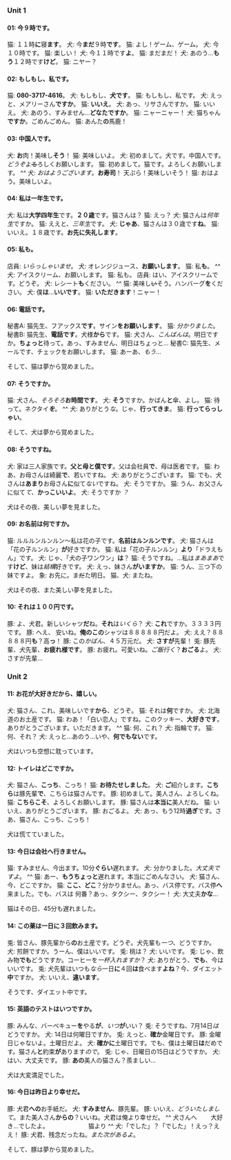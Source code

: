 ### Unit 1

#### 01: 今９時です。

猫: １１時**に**寝**ます**。
犬: 今**まだ**９時**です**。
猫: よし！ゲーム、ゲーム。
犬: 今１０時です。
猫: 楽しい！
犬: 今１１時です**よ**。
猫: まだまだ！
犬: あのう...**もう**１２時です**けど**。
猫: ニヤー？

#### 02: もしもし、私です。

猫: **080-3717-4616**。
犬: もしもし、**犬です**。
猫: もしもし、私です。
犬: えっと、メアリーさん**ですか**。
猫: **いいえ**。
犬: あっ、リサさんですか。
猫: いいえ。
犬: あのう、すみません…**どなたですか**。
猫: ニャーニャー！
犬: 猫ちゃん**ですか**。ごめんごめん。
猫: あんた**の**馬鹿！

#### 03: 中国人です。

犬: **お**肉！美味し**そう**！
猫: 美味しいよ。
犬: 初めまして。犬です。中国人です。*どうぞ*よ~~る~~ろしくお願いします。
猫: 初めまして。猫です。よろしくお願いします。
^^
犬: *おはようございます*。**お寿司**！ 天ぷら！美味しいそう！
猫: おはよう。美味しいよ。

#### 04: 私は一年生です。

犬: 私は**大学四年生**です。**２０歳**です。猫さんは？
猫: えっ？
犬: 猫さんは*何年生*ですか。
猫: ええと、*三年生*です。
犬: **じゃあ**、猫さんは３０歳です**ね**。
猫: いいえ。１８歳です。**お先に失礼します**。

#### 05: 私も。

店員: *いらっしゃいませ*。
犬: オレンジジュース、**お願いします**。
猫: 私**も**。
^^
犬: アイスクリーム、お願いします。
猫: 私も。
店員: はい、アイスクリームです。どうぞ。
犬: レシート**も**ください。
^^
猫: 美味し~~い~~そう。ハンバーグ**を**ください。
犬: 僕**は**...**いいです**。
猫: **いただきます**！ニャー！

#### 06: 電話です。
秘書A: 猫先生、フアックス**です**。サイン**をお願いします**。
猫: *分かりました*。
秘書B: 猫先生、**電話です**。犬様**から**です。
猫: 犬さん、*こんばんは*。明日ですか。**ちょっと**待って。あっ、すみません、明日はちょっと...
秘書C: 猫先生、メールです、チェックをお願いします。
猫: あーあ、*もう*...

そして、猫は夢から覚めました。

#### 07: そうですか。

猫: 犬さん、*そろそろ***お時間です**。
犬: **そう**ですか。かばん**と**傘、よし。
猫: 待って。ネクタイ***を***。
^^
犬: ありがとう*な*。じゃ、**行ってきま**。
猫: **行ってらっしゃい**。

そして、犬は夢から覚めました。

#### 08: そうですね。
犬: 家は三人家族です。**父と母と僕です**。父は会社員**で**、母は医者です。
猫: わあ、お母さんは綺麗**で**、若いですね。
犬: ありがとうございます。
猫: でも、犬さんは**あまり**お母さん**に**似て*ない*ですね。
犬: そうですか。
猫: うん、お父さんに似て*て*、**かっこいいよ**。
犬: そうですか *？*

犬はその夜、美しい夢を見ました。

#### 09: お名前は何ですか。

猫: ルルルンルンルン〜私は花の子です。**名前はルンルンです**。
犬: 猫さんは「花の子ルンルン」**が**好きですか。
猫: 私は「花の子ルンルン」**より**「ドラえもん」です。
犬: じゃ、「犬の子ワンワン」**は**？
猫: そうですね。...私は*まあまあ*です**けど**、妹は*結構*好きです。
犬: えっ、妹さん**がいますか**。
猫: うん、三つ下の妹ですよ。
象: お先に。ま~~だ~~た明日。
猫、犬: またね。

犬はその夜、また美しい夢を見ました。

#### 10: それは１００円です。

豚: よ、犬君。新しいシャツ**だ**ね。**それ**は*いくら*？
犬: **これ**ですか。３３３３円です。
豚: へえ、 安いね。**俺のこの**シャツは８８８８８円だよ。
犬: ええ？８８８８８円**も**？高**っ**！
豚: この*かばん*、４５万元だ。
犬: **さすが**先輩！
兎: 豚先輩、犬先輩、**お疲れ様です**。
豚: お疲れ。可愛いね。*ご飯行く*？**おごる**よ。
犬: さすが先輩…

### Unit 2

#### 11: お花が大好きだから、嬉しい。

犬: 猫さん、これ、美味しいです**から**、どうぞ。
猫: それは**何**ですか。
犬: 北海道のお土産です。
猫: わあ！「白い恋人」ですね。このクッキー、**大好きです**。ありがとうございます。いただきます。
^^
猫: 何、これ？
犬: 指輪です。
猫: 何、それ？
犬: えっと…あのう…いや、**何でもない**です。

犬はいつも空想に耽っています。

#### 12: トイレはどこですか。

犬: 猫さん、**こっち**、こっち！
猫: **お待たせしました**。
犬: **ご**紹介します。**こちら**は豚先輩**で**、こちらは猫さんです。
豚: 初めまして。美人さん、よろしくね。
猫: **こちらこそ**、よろしくお願いします。
豚: 猫さんは**本当に**美人だね。
猫: いいえ、ありがとうございます。
豚: おごるよ。
犬: あっ、もう12時**過ぎ**です。さあ、猫さん、こっち、こっち！

犬は慌てていました。

#### 13: 今日は会社へ行きません。

猫: すみません、今出ます。10分**ぐらい**遅れます。
犬: 分かりました。*大丈夫ですよ*。
^^
猫: あー、**もうちょっと**遅れます。本当にごめんなさい。
犬: 猫さん、今、どこですか。
猫: **ここ、どこ**？分かりません。あっ、バス停です。バス停**へ**来ました。でも、バスは
何番？あっ、タクシー、タクシー！
犬: 大丈夫**かな**…

猫はその日、45分も遅れました。

#### 14: この薬は一日に３回飲みます。

兎: 皆さん、豚先輩から**の**お土産です。どうぞ。犬先輩も*一つ*、どうですか。
犬: 煎餅ですか。うーん、僕はいいです。
兎: 桃は？
犬: いいです。
兎: じゃ、飲み物**でも**どうですか。コーヒーを*一杯入れますか*？
犬: ありがとう、**でも**、今はいいです。
兎: 犬先輩はいつも*なら*一日**に**４回**は**食べます**よね**？今、ダイエット**中**ですか。
犬: いいえ、**違います**。

そうです、ダイエット中です。

#### 15: 英語のテストはいつですか。

豚: みんな、バーベキュー**を**やる**が**、*いつ***が**いい？
兎: そうですね、7月14日*は*どうですか。
犬: 14日は何曜日ですか。
兎: えっと、**確か**金曜日です。
豚: 金曜日じゃないよ。土曜日だよ。
犬: **確かに**土曜日です。でも、僕は土曜日**は**だめです。猫さん**と**約束**が**あります*ので*。
兎: じゃ、日曜日の15日はどうですか。
犬: はい、大丈夫です。
豚: **あの**美人の猫さん？羨ましい…

犬は大変満足でした。


#### 16: 今日は昨日より幸せだ。

豚: 犬君**への**お手紙だ。
犬: **すみません**、豚先輩。
豚: いいえ、*どういたしまして*。また美人さん**からの**？いいね。犬君は俺より幸せだ。
^^
犬さんへ
　　大好き…でしたよ。
　　　　　　   猫より
^^
犬:「でした」？「でした」！えっ？ええ！
豚: 犬君、残念だったね。*また次があるよ*。

そして、豚は夢から覚めました。





